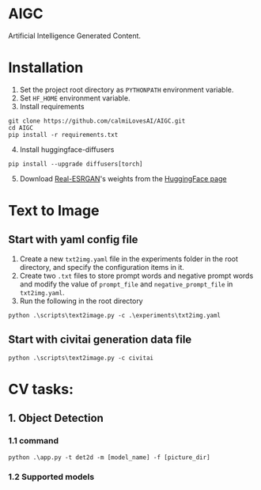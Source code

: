 # AIGC
Artificial Intelligence Generated Content.


# Installation
1. Set the project root directory as `PYTHONPATH` environment variable.
2. Set `HF_HOME` environment variable.
3. Install requirements
```commandline
git clone https://github.com/calmiLovesAI/AIGC.git
cd AIGC
pip install -r requirements.txt
```

4. Install huggingface-diffusers
```commandline
pip install --upgrade diffusers[torch]
```

5. Download [Real-ESRGAN](https://github.com/ai-forever/Real-ESRGAN)'s weights from the [HuggingFace page](https://huggingface.co/ai-forever/Real-ESRGAN)

# Text to Image
## Start with yaml config file
1. Create a new `txt2img.yaml` file in the experiments folder in the root directory, and specify the configuration items in it. 
2. Create two `.txt` files to store prompt words and negative prompt words and modify the value of `prompt_file` and `negative_prompt_file` in `txt2img.yaml`.
3. Run the following in the root directory
```commandline
python .\scripts\text2image.py -c .\experiments\txt2img.yaml
```
## Start with civitai generation data file
```commandline
python .\scripts\text2image.py -c civitai
```

# CV tasks:
## 1. Object Detection
### 1.1 command
```commandline
python .\app.py -t det2d -m [model_name] -f [picture_dir]
```

### 1.2 Supported models
